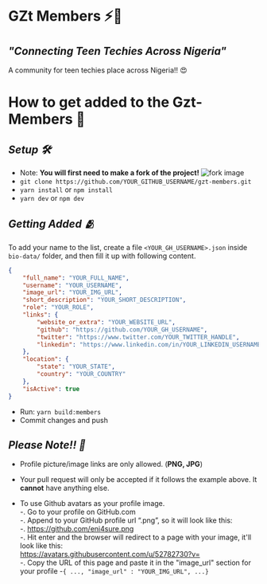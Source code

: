 # GZt Members ⚡️️🚀

## _"Connecting Teen Techies Across Nigeria"_

A community for teen techies place across Nigeria!! 😍

# How to get added to the Gzt-Members 🤗

## _Setup 🛠_

-   Note: **You will first need to make a fork of the project!**
    ![fork image](https://help.github.com/assets/images/help/repository/fork_button.jpg)
-   `git clone https://github.com/YOUR_GITHUB_USERNAME/gzt-members.git`
-   `yarn install` or `npm install`
-   `yarn dev` or `npm dev`

## _Getting Added 🫂_

To add your name to the list, create a file `<YOUR_GH_USERNAME>.json`
inside `bio-data/` folder, and then fill it up with following content.

```json
{
	"full_name": "YOUR_FULL_NAME",
	"username": "YOUR_USERNAME",
	"image_url": "YOUR_IMG_URL",
	"short_description": "YOUR_SHORT_DESCRIPTION",
	"role": "YOUR_ROLE",
	"links": {
		"website_or_extra": "YOUR_WEBSITE_URL",
		"github": "https://github.com/YOUR_GH_USERNAME",
		"twitter": "https://www.twitter.com/YOUR_TWITTER_HANDLE",
		"linkedin": "https://www.linkedin.com/in/YOUR_LINKEDIN_USERNAME"
	},
	"location": {
		"state": "YOUR_STATE",
		"country": "YOUR_COUNTRY"
	},
	"isActive": true
}
```

-   Run: `yarn build:members`
-   Commit changes and push

## _Please Note!! 🚨_

-   Profile picture/image links are only allowed. (**PNG, JPG**)
-   Your pull request will only be accepted if it follows the example above. It **cannot** have anything else.

-   To use Github avatars as your profile image. <br/>
    -. Go to your profile on GitHub.com <br/>
    -. Append to your GitHub profile url “.png”, so it will look like this: <br/>
    -. https://github.com/eni4sure.png <br/>
    -. Hit enter and the browser will redirect to a page with your image, it'll look like this: <br/>
    https://avatars.githubusercontent.com/u/52782730?v=<br/>
    -. Copy the URL of this page and paste it in the "image_url" section for your profile -`{ ..., "image_url" : "YOUR_IMG_URL", ...}`
